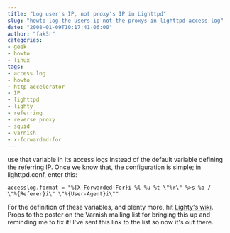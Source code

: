 ```yaml
---
title: "Log user's IP, not proxy's IP in Lighttpd"
slug: "howto-log-the-users-ip-not-the-proxys-in-lighttpd-access-log"
date: "2008-01-09T10:17:41-06:00"
author: "fak3r"
categories:
- geek
- howto
- linux
tags:
- access log
- howto
- http accelerator
- IP
- lighttpd
- lighty
- referring
- reverse proxy
- squid
- varnish
- x-forwarded-for
---
```


 use that variable in its access logs instead of the default variable defining the referring IP.  Once we know that, the configuration is simple; in lighttpd.conf, enter this:

    
    accesslog.format = "%{X-Forwarded-For}i %l %u %t \"%r\" %>s %b /
    \"%{Referer}i\" \"%{User-Agent}i\""


For the definition of these variables, and plenty more, hit [Lighty's wiki](http://trac.lighttpd.net/trac/wiki/Docs%3AModAccessLog).  Props to the poster on the Varnish mailing list for bringing this up and reminding me to fix it!  I've sent this link to the list so now it's out there.
